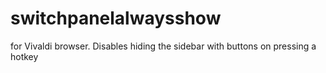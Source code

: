 # switchpanelalwaysshow
for Vivaldi browser. Disables hiding the sidebar with buttons on pressing a hotkey
